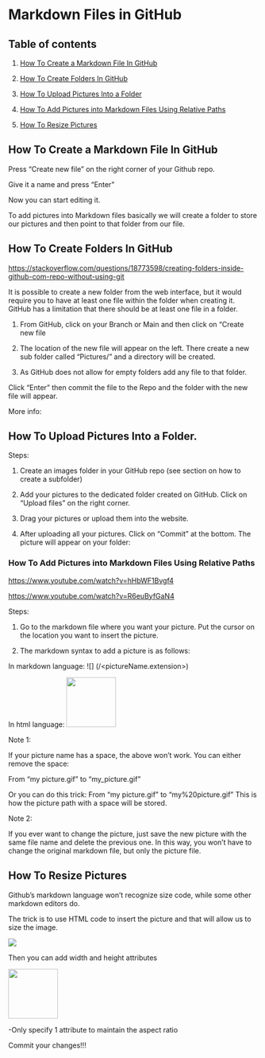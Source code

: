 # **Markdown Files in GitHub**

## Table of contents
1. [How To Create a Markdown File In GitHub](#HowToCreateAMarkdownFileInGitHub)

2. [How To Create Folders In GitHub](#HowToCreateFoldersInGitHub)
  
3. [How To Upload Pictures Into a Folder](#HowToUploadPicturesIntoAFolder)

4. [How To Add Pictures into Markdown Files Using Relative Paths](#HowToAddPicturesIntoMarkdownFilesUsingRelativePaths)

5. [How To Resize Pictures](#HowToResizePictures)


## How To Create a Markdown File In GitHub <a name="HowToCreateAMarkdownFileInGitHub"></a>

Press “Create new file” on the right corner of your Github repo.

Give it a name and press “Enter”


Now you can start editing it. 

To add pictures into Markdown files basically we will create a folder to store our pictures and then point to that folder from our file.

## How To Create Folders In GitHub <a name="HowToCreateFoldersInGitHub"></a>

https://stackoverflow.com/questions/18773598/creating-folders-inside-github-com-repo-without-using-git

It is possible to create a new folder from the web interface, but it would require you to have at least one file within the folder when creating it. GitHub has a limitation that there should be at least one file in a folder.  

1.	From GitHub, click on your Branch or Main and then click on “Create new file

2.	The location of the new file will appear on the left. There create a new sub folder called “Pictures/” and a directory will be created.

3.	As GitHub does not allow for empty folders add any file to that folder.

Click “Enter” then commit the file to the Repo and the folder with the new file will appear.

More info:



## How To Upload Pictures Into a Folder. <a name="HowToUploadPicturesIntoAFolder"></a>

Steps:
1.	Create an images folder in your GitHub repo (see section on how to create a subfolder)

2.	Add your pictures to the dedicated folder created on GitHub. Click on “Upload files” on the right corner.

3.	Drag your pictures or upload them into the website.

4.	After uploading all your pictures. Click on “Commit” at the bottom.
The picture will appear on your folder:


### How To Add Pictures into Markdown Files Using Relative Paths
https://www.youtube.com/watch?v=hHbWF1Bvgf4

https://www.youtube.com/watch?v=R6euByfGaN4

Steps:
1.	Go to the markdown file where you want your picture.  Put the cursor on the location you want to insert the picture.

2.	The markdown syntax to add a picture is as follows:

In markdown language:
![<alt text>] (<path>/<pictureName.extension>)

In html language:
<img src="imagesFolder/you-picture.png" width="100" >

Note 1:

If your picture name has a space, the above won’t work. You can either remove the space:

From “my picture.gif” to “my_picture.gif”

Or you can do this trick:
From “my picture.gif” to “my%20picture.gif”
This is how the picture path with a space will be stored.

Note 2:

If  you ever want to change the picture, just save the new picture with the same file name and delete the previous one. In this way, you won’t have to change the original markdown file, but only the picture file.


## How To Resize Pictures
Github’s markdown language won’t recognize size code, while some other markdown editors do. 

The trick is to use HTML code to insert the picture and that will allow us to size the image.

<img src="imagesFolder/you-picture.png"> 

Then you can add width and height attributes 

<img src="imagesFolder/you-picture.png" width="100" >

 -Only specify 1 attribute to maintain the aspect ratio

Commit your changes!!!

